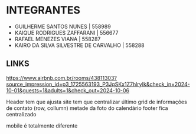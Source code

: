 # INTEGRANTES
- GUILHERME SANTOS NUNES | 558989
- KAIQUE RODRIGUES ZAFFARANI | 556677
- RAFAEL MENEZES VIANA | 558287
- KAIRO DA SILVA SILVESTRE DE CARVALHO | 558288

## LINKS
https://www.airbnb.com.br/rooms/43811303?source_impression_id=p3_1725563193_P3JqSKx1Z7hlryIk&check_in=2024-10-01&guests=1&adults=1&check_out=2024-10-06

Header tem que ajusta
site tem que centralizar
último grid de informações de contato (row, collumn)
metade da foto do calendário
footer fica centralizado

mobile é totalmente diferente